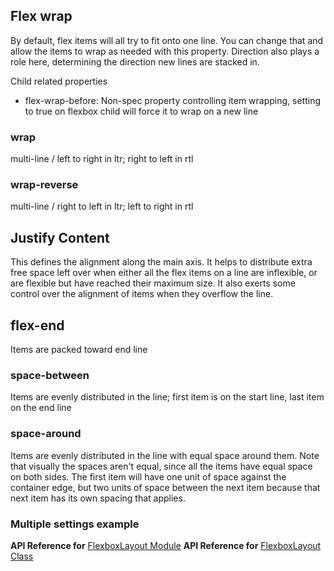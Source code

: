 ## Flex wrap

By default, flex items will all try to fit onto one line. 
You can change that and allow the items to wrap as needed with this property. 
Direction also plays a role here, determining the direction new lines are stacked in.

Child related properties
 - flex-wrap-before: Non-spec property controlling item wrapping, setting to true on flexbox child will force it to wrap on a new line

### wrap

multi-line / left to right in ltr; right to left in rtl
<snippet id='flexbox-wrap-html'/>

### wrap-reverse

multi-line / right to left in ltr; left to right in rtl
<snippet id='flexbox-wrap-reverse-html'/>

## Justify Content

This defines the alignment along the main axis. It helps to distribute extra free space left over when either all the flex items on a line are inflexible, 
or are flexible but have reached their maximum size. It also exerts some control over the alignment of items when they overflow the line.

## flex-end 

Items are packed toward end line
<snippet id='flexbox-justify-end-html'/>

### space-between

Items are evenly distributed in the line; first item is on the start line, last item on the end line
<snippet id='flexbox-justify-space-between-html'/>

### space-around

Items are evenly distributed in the line with equal space around them. Note that visually the spaces aren't equal, since all the items have equal space on both sides. 
The first item will have one unit of space against the container edge, but two units of space between the next item because that next item has its own spacing that applies.
<snippet id='flexbox-justify-space-around-html'/>

### Multiple settings example
<snippet id='flexbox-multiple-settings-html'/>

**API Reference for** [FlexboxLayout Module](http://docs.nativescript.org/api-reference/modules/_ui_layouts_flexbox_layout_.html)
**API Reference for** [FlexboxLayout Class](http://docs.nativescript.org/api-reference/classes/_ui_layouts_flexbox_layout_.flexboxlayout.html)


